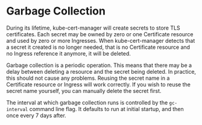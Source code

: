 # Garbage Collection

During its lifetime, kube-cert-manager will create secrets to store
TLS certificates. Each secret may be owned by zero or one Certificate
resource and used by zero or more Ingresses. When kube-cert-manager
detects that a secret it created is no longer needed, that is no
Certificate resource and no Ingress reference it anymore, it will be
deleted.

Garbage collection is a periodic operation. This means that there may
be a delay between deleting a resource and the secret being deleted.
In practice, this should not cause any problems. Reusing the secret
name in a Certificate resource or Ingress will work correctly. If you
wish to reuse the secret name yourself, you can manually delete the
secret first.

The interval at which garbage collection runs is controlled by the
`gc-interval` command line flag. It defaults to run at initial startup, and
then once every 7 days after.
